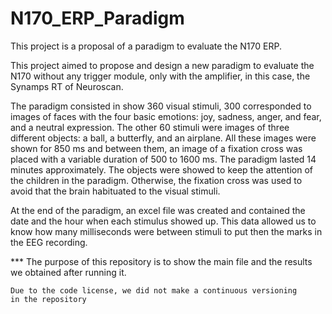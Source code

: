 # N170_ERP_Paradigm

This project is a proposal of a paradigm to evaluate the N170 ERP.

This project aimed to propose and design a new paradigm to evaluate 
the N170 without any trigger module, only with the amplifier, in this 
case, the Synamps RT of Neuroscan.

The paradigm consisted in show 360 visual stimuli, 300 corresponded 
to images of faces with the four basic emotions: joy, sadness, anger, 
and fear, and a neutral expression. The other 60 stimuli were images 
of three different objects: a ball, a butterfly, and an airplane. 
All these images were shown for 850 ms and between them, an image 
of a fixation cross was placed with a variable duration of 500 to 
1600 ms. The paradigm lasted 14 minutes approximately. The objects 
were showed to keep the attention of the children in the paradigm. 
Otherwise, the fixation cross was used to avoid that the brain 
habituated to the visual stimuli. 

At the end of the paradigm, an excel file was created and contained 
the date and the hour when each stimulus showed up. This data allowed 
us to know how many milliseconds were between stimuli to put then the 
marks in the EEG recording.

*** The purpose of this repository is to show the main file and 
    the results we obtained after running it.
    
    Due to the code license, we did not make a continuous versioning 
    in the repository

 
